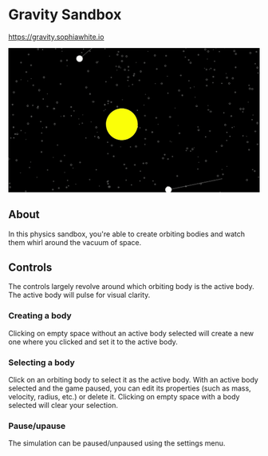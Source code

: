 # Gravity Sandbox

https://gravity.sophiawhite.io

![Gravity sandbox animated GIF](https://github.com/SophiaWhiteMA/GravitySandbox/blob/main/animated.gif?raw=true)

## About 

 In this physics sandbox, you're able to create orbiting bodies and watch them whirl around the vacuum of space. 

 ## Controls

The controls largely revolve around which orbiting body is the active body. The active body will pulse for visual clarity. 

### Creating a body

Clicking on empty space without an active body selected will create a new one where you clicked and set it to the active body. 

### Selecting a body

Click on an orbiting body to select it as the active body. With an active body selected and the game paused, you can edit its properties (such as mass, velocity, radius, etc.) or delete it. Clicking on empty space with a body selected will clear your selection. 

### Pause/upause

The simulation can be paused/unpaused using the settings menu. 
